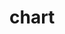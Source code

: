 # chart

<script>
	type="module"
	src="https://gradio.s3-us-west-2.amazonaws.com/3.35.2/gradio.js"
</script>

<gradio-app src="https://gfazekas-chart.hf.space"></gradio-app>

